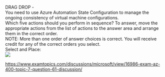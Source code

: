 DRAG DROP -<br/>You need to use Azure Automation State Configuration to manage the ongoing consistency of virtual machine configurations.<br/>Which five actions should you perform in sequence? To answer, move the appropriate actions from the list of actions to the answer area and arrange them in the correct order.<br/>NOTE: More than one order of answer choices is correct. You will receive credit for any of the correct orders you select.<br/>Select and Place:<br/><img src="https://www.examtopics.com/assets/media/exam-media/04257/0035400001.png" class="in-exam-image"/><br/><p><a href="https://www.examtopics.com/discussions/microsoft/view/16986-exam-az-400-topic-7-question-61-discussion/">https://www.examtopics.com/discussions/microsoft/view/16986-exam-az-400-topic-7-question-61-discussion/</a></p><script src="https://giscus.app/client.js"                    data-repo="azsamples/az204"                    data-repo-id="R_kgDOMRXzDQ"                    data-category="General"                    data-category-id="DIC_kwDOMRXzDc4Cgi27"                    data-mapping="pathname"                    data-strict="0"                    data-reactions-enabled="0"                    data-emit-metadata="0"                    data-input-position="bottom"                    data-theme="preferred_color_scheme"                    data-lang="en"                    crossorigin="anonymous"                    async>                    </script>